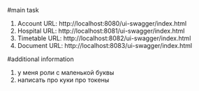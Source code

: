 #main task

1. Account URL: http://localhost:8080/ui-swagger/index.html
2. Hospital URL: http://localhost:8081/ui-swagger/index.html
3. Timetable URL: http://localhost:8082/ui-swagger/index.html
4. Document URL: http://localhost:8083/ui-swagger/index.html

#additional information

1. у меня роли с маленькой буквы
2. написать про куки про токены
